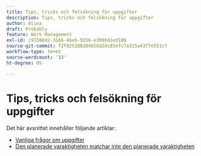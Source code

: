 ```yaml
---
title: Tips, tricks och felsökning för uppgifter
description: Tips, tricks och felsökning för uppgifter
author: Alina
draft: Probably
feature: Work Management
exl-id: c93388d2-3166-4beb-9156-e309041ed109
source-git-commit: f2f825280204b56d2dc85efc7a315a4377e551c7
workflow-type: tm+mt
source-wordcount: '33'
ht-degree: 0%

---
```


# Tips, tricks och felsökning för uppgifter

Det här avsnittet innehåller följande artiklar:

* [Vanliga frågor om uppgifter](../../../manage-work/tasks/tips-tricks-and-troubleshooting/tasks-faqs.md)
* [Den planerade varaktigheten matchar inte den planerade varaktigheten](../../../manage-work/tasks/tips-tricks-and-troubleshooting/projected-and-planned-durations-dont-match.md)

